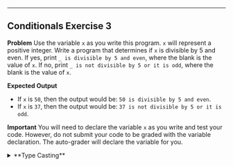 ----------

## Conditionals Exercise 3

**Problem**
Use the variable `x` as you write this program. `x` will represent a positive integer. Write a program that determines if `x` is divisible by 5 and even. If yes, print `_ is divisible by 5 and even`, where the blank is the value of `x`. If no, print `_ is not divisible by 5 or it is odd`, where the blank is the value of `x`.

**Expected Output**
* If `x` is `50`, then the output would be: `50 is divisible by 5 and even`.
* If `x` is `37`, then the output would be: `37 is not divisible by 5 or it is odd`.


**Important**
You will need to declare the variable `x` as you write and test your code. However, do not submit your code to be graded with the variable declaration. The auto-grader will declare the variable for you.

<details><summary>**Type Casting**</summary>Use the `str(x)` command to type cast the variable `x` as a string.

[Code Visualizer](open_tutor code/selection/exercise3.py)
{try it}(python3 code/selection/exercise3.py)

{Check It!|assessment}(code-output-compare-662068084)
